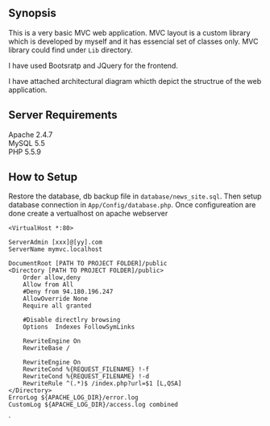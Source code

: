 
Synopsis
---------
This is a very basic MVC web application. MVC layout is a custom library which is developed by myself and it has essencial set of classes only. MVC library could find under `Lib` directory.

I have used Bootsratp and JQuery for the frontend. 

I have attached architectural diagram whicth depict the structrue of the web application.

Server Requirements
----------
Apache 2.4.7<br/>
MySQL 5.5<br/>
PHP 5.5.9<br/>

How to Setup
------------

Restore the database, db backup file in `database/news_site.sql`. Then setup database connection in `App/Config/database.php`. Once configureation are done create a vertualhost on apache webserver


`<VirtualHost *:80>`

    ServerAdmin [xxx]@[yy].com
    ServerName mymvc.localhost
    
    DocumentRoot [PATH TO PROJECT FOLDER]/public
    <Directory [PATH TO PROJECT FOLDER]/public>
        Order allow,deny
        Allow from All
        #Deny from 94.180.196.247
        AllowOverride None
        Require all granted

        #Disable directlry browsing
        Options  Indexes FollowSymLinks

        RewriteEngine On
        RewriteBase /

        RewriteEngine On
        RewriteCond %{REQUEST_FILENAME} !-f
        RewriteCond %{REQUEST_FILENAME} !-d
        RewriteRule ^(.*)$ /index.php?url=$1 [L,QSA]
    </Directory>
    ErrorLog ${APACHE_LOG_DIR}/error.log
    CustomLog ${APACHE_LOG_DIR}/access.log combined
</VirtualHost>`


